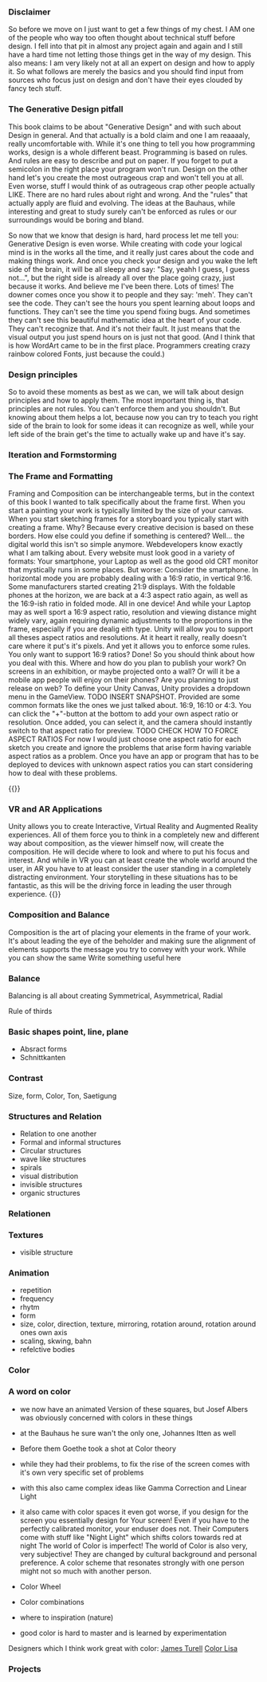 ### Disclaimer
So before we move on I just want to get a few things of my chest. I AM one of the people who way too often thought about technical stuff before design. I fell into that pit in almost any project again and again and I still have a hard time not letting those things get in the way of my design. This also means: I am very likely not at all an expert on design and how to apply it. So what follows are merely the basics and you should find input from sources who focus just on design and don't have their eyes clouded by fancy tech stuff.



### The Generative Design pitfall
This book claims to be about "Generative Design" and with such about Design in general. And that actually is a bold claim and one I am reaaaaly, really uncomfortable with. While it's one thing to tell you how programming works, design is a whole different beast. Programming is based on rules. And rules are easy to describe and put on paper. If you forget to put a semicolon in the right place your program won't run.
Design on the other hand let's you create the most outrageous crap and won't tell you at all. Even worse, stuff I would think of as outrageous crap other people actually LIKE. There are no hard rules about right and wrong. And the "rules" that actually apply are fluid and evolving. The ideas at the Bauhaus, while interesting and great to study surely can't be enforced as rules or our surroundings would be boring and bland.

So now that we know that design is hard, hard process let me tell you: Generative Design is even worse. While creating with code your logical mind is in the works all the time, and it really just cares about the code and making things work. And once you check your design and you wake the left side of the brain, it will be all sleepy and say: "Say, yeahh I guess, I guess not...", but the right side is already all over the place going crazy, just because it works. And believe me I've been there. Lots of times!
The downer comes once you show it to people and they say: 'meh'. They can't see the code. They can't see the hours you spent learning about loops and functions. They can't see the time you spend fixing bugs. And sometimes they can't see this beautiful mathematic idea at the heart of your code. They can't recognize that. And it's not their fault. It just means that the visual output you just spend hours on is just not that good. (And I think that is how WordArt came to be in the first place. Programmers creating crazy rainbow colored Fonts, just because the could.)

### Design principles
So to avoid these moments as best as we can, we will talk about design principles and how to apply them. 
The most important thing is, that principles are not rules. You can't enforce them and you shouldn't. But knowing about them helps a lot, because now you can try to teach you right side of the brain to look for some ideas it can recognize as well, while your left side of the brain get's the time to actually wake up and have it's say.

### Iteration and Formstorming

### The Frame and Formatting
Framing and Composition can be interchangeable terms, but in the context of this book I wanted to talk specifically about the frame first.
When you start a painting your work is typically limited by the size of your canvas. When you start sketching frames for a storyboard you typically start with creating a frame. Why? Because every creative decision is based on these borders. How else could you define if something is centered? 
Well... the digital world this isn't so simple anymore. Webdevelopers know exactly what I am talking about. Every website must look good in a variety of formats: Your smartphone, your Laptop as well as the good old CRT monitor that mystically runs in some places.
But worse: Consider the smartphone. In horizontal mode you are probably dealing with a 16:9 ratio, in vertical 9:16. Some manufacturers started creating 21:9 displays. With the foldable phones at the horizon, we are back at a 4:3 aspect ratio again, as well as the 16:9-ish ratio in folded mode. All in one device! And while your Laptop may as well sport a 16:9 aspect ratio, resolution and viewing distance might widely vary, again requiring dynamic adjustments to the proportions in the frame, especially if you are dealig eith type.
Unity will allow you to support all theses aspect ratios and resolutions. At it heart it really, really doesn't care where it put's it's pixels. And yet it allows you to enforce some rules. You only want to support 16:9 ratios? Done!
So you should think about how you deal with this. Where and how do you plan to publish your work? On screens in an exhibition, or maybe projected onto a wall? Or will it be a mobile app people will enjoy on their phones? Are you planning to just release on web?
To define your Unity Canvas, Unity provides a dropdown menu in the GameView. 
TODO INSERT SNAPSHOT.
Provided are some common formats like the ones we just talked about. 16:9, 16:10 or 4:3. You can click the "+"-button at the bottom to add your own aspect ratio or resolution. Once added, you can select it, and the camera should instantly switch to that aspect ratio for preview.
TODO CHECK HOW TO FORCE ASPECT RATIOS
For now I would just choose one aspect ratio for each sketch you create and ignore the problems that arise form having variable aspect ratios as a problem. Once you have an app or program that has to be deployed to devices with unknown aspect ratios you can start considering how to deal with these problems.

{{<expand>}}
### VR and AR Applications
Unity allows you to create  Interactive, Virtual Reality and Augmented Reality experiences. All of them force you to think in a completely new and different way about composition, as the viewer himself now, will create the composition. He will decide where to look and where to put his focus and interest. And while in VR you can at least create the whole world around the user, in AR you have to at least consider the user standing in a completely distracting environment. Your storytelling in these situations has to be fantastic, as this will be the driving force in leading the user through experience.
{{</expand>}}


### Composition and Balance
Composition is the art of placing your elements in the frame of your work. It's about leading the eye of the beholder and making sure the alignment of elements supports the message you try to convey with your work. While you can show the same
Write something useful here


### Balance
Balancing is all about creating
Symmetrical, Asymmetrical, Radial

Rule of thirds

### Basic shapes point, line, plane
- Absract forms
- Schnittkanten

### Contrast
Size, form, Color, Ton, Saetigung

### Structures and Relation
- Relation to one another
- Formal and informal structures
- Circular structures
- wave like structures
- spirals
- visual distribution
- invisible structures
- organic structures
### Relationen

### Textures
- visible structure

### Animation
- repetition
- frequency
- rhytm
- form
- size, color, direction, texture, mirroring, rotation around, rotation around ones own axis
- scaling, skwing, bahn
- refelctive bodies

### Color
### A word on color
- we now have an animated Version of these squares, but Josef Albers was obviously concerned with colors in these things
- at the Bauhaus he sure wan't the only one, Johannes Itten as well
- Before them Goethe took a shot at Color theory
- while they had their problems, to fix the rise of the screen comes with it's own very specific set of problems
- with this also came complex ideas like Gamma Correction and Linear Light
- it also came with color spaces 
it even got worse, if you design for the screen you essentially design for Your screen! 
Even if you have to the perfectly calibrated monitor, your enduser does not.
Their Computers come with stuff like "Night Light" which shifts colors towards red at night
The world of Color is imperfect!
The world of Color is also very, very subjective! They are changed by cultural background and personal preference. A color scheme that resonates strongly with one person might not so much with another person.


- Color Wheel
- Color combinations
- where to inspiration (nature)
- good color is hard to master and is learned by experimentation

Designers which I think work great with color:
[James Turell](http://jamesturrell.com/work/type/)
[Color Lisa](Colorlisa.com)

### Projects